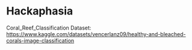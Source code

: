 # Hackaphasia

Coral_Reef_Classification Dataset: https://www.kaggle.com/datasets/vencerlanz09/healthy-and-bleached-corals-image-classification
